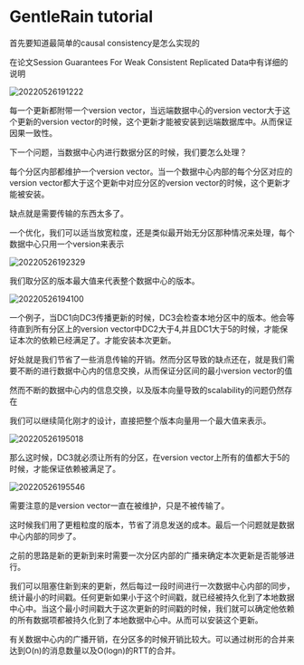 # GentleRain tutorial

首先要知道最简单的causal consistency是怎么实现的

在论文Session Guarantees For Weak Consistent Replicated Data中有详细的说明

![20220526191222](https://picsheep.oss-cn-beijing.aliyuncs.com/pic/20220526191222.png)

每一个更新都附带一个version vector，当远端数据中心的version vector大于这个更新的version vector的时候，这个更新才能被安装到远端数据库中。从而保证因果一致性。

下一个问题，当数据中心内进行数据分区的时候，我们要怎么处理？

每个分区内部都维护一个version vector。当一个数据中心内部的每个分区对应的version vector都大于这个更新中对应分区的version vector的时候，这个更新才能被安装。

缺点就是需要传输的东西太多了。

一个优化，我们可以适当放宽粒度，还是类似最开始无分区那种情况来处理，每个数据中心只用一个version来表示

![20220526192329](https://picsheep.oss-cn-beijing.aliyuncs.com/pic/20220526192329.png)

我们取分区的版本最大值来代表整个数据中心的版本。

![20220526194100](https://picsheep.oss-cn-beijing.aliyuncs.com/pic/20220526194100.png)

一个例子，当DC1向DC3传播更新的时候，DC3会检查本地分区中的版本。他会等待直到所有分区上的version vector中DC2大于4,并且DC1大于5的时候，才能保证本次的依赖已经满足了。才能安装本次更新。

好处就是我们节省了一些消息传输的开销。然而分区导致的缺点还在，就是我们需要不断的进行数据中心内的信息交换，从而保证分区间的最小version vector的值

然而不断的数据中心内的信息交换，以及版本向量导致的scalability的问题仍然存在

我们可以继续简化刚才的设计，直接把整个版本向量用一个最大值来表示。

![20220526195018](https://picsheep.oss-cn-beijing.aliyuncs.com/pic/20220526195018.png)

那么这时候，DC3就必须让所有的分区，在version vector上所有的值都大于5的时候，才能保证依赖被满足了。

![20220526195546](https://picsheep.oss-cn-beijing.aliyuncs.com/pic/20220526195546.png)

需要注意的是version vector一直在被维护，只是不被传输了。

这时候我们用了更粗粒度的版本，节省了消息发送的成本。最后一个问题就是数据中心内部的同步了。

之前的思路是新的更新到来时需要一次分区内部的广播来确定本次更新是否能够进行。

我们可以阻塞住新到来的更新，然后每过一段时间进行一次数据中心内部的同步，统计最小的时间戳。任何更新如果小于这个时间戳，就已经被持久化到了本地数据中心中。当这个最小时间戳大于这次更新的时间戳的时候，我们就可以确定他依赖的所有数据项都被持久化到了本地数据中心中。从而可以安装这个更新。

有关数据中心内的广播开销，在分区多的时候开销比较大。可以通过树形的合并来达到O(n)的消息数量以及O(logn)的RTT的合并。

